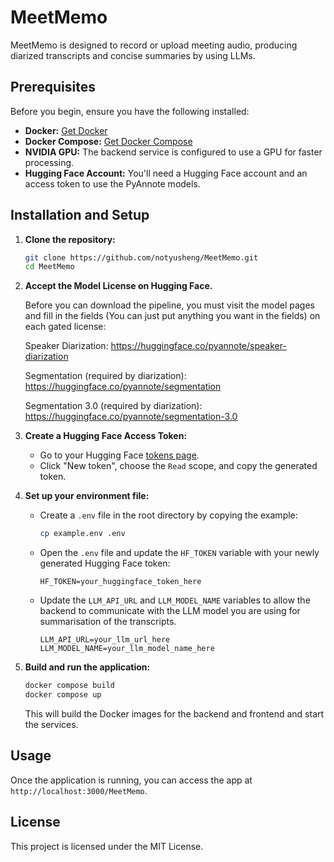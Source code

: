 # MeetMemo

MeetMemo is designed to record or upload meeting audio, producing diarized transcripts and concise summaries by using LLMs.
## Prerequisites

Before you begin, ensure you have the following installed:

- **Docker:** [Get Docker](https://docs.docker.com/get-docker/)
- **Docker Compose:** [Get Docker Compose](https://docs.docker.com/compose/install/)
- **NVIDIA GPU:** The backend service is configured to use a GPU for faster processing.
- **Hugging Face Account:** You'll need a Hugging Face account and an access token to use the PyAnnote models.

## Installation and Setup

1.  **Clone the repository:**

    ```bash
    git clone https://github.com/notyusheng/MeetMemo.git
    cd MeetMemo
    ```

2.  **Accept the Model License on Hugging Face.**

    Before you can download the pipeline, you must visit the model pages and fill in the fields (You can just put anything you want in the fields) on each gated license:

    Speaker Diarization: https://huggingface.co/pyannote/speaker-diarization

    Segmentation (required by diarization): https://huggingface.co/pyannote/segmentation

    Segmentation 3.0 (required by diarization): https://huggingface.co/pyannote/segmentation-3.0

3.  **Create a Hugging Face Access Token:**

    - Go to your Hugging Face [tokens page](https://huggingface.co/settings/tokens).
    - Click "New token", choose the `Read` scope, and copy the generated token.

4.  **Set up your environment file:**

    - Create a `.env` file in the root directory by copying the example:

      ```bash
      cp example.env .env
      ```

    - Open the `.env` file and update the `HF_TOKEN` variable with your newly generated Hugging Face token:

      ```env
      HF_TOKEN=your_huggingface_token_here
      ```
    - Update the `LLM_API_URL` and `LLM_MODEL_NAME` variables to allow the backend to communicate with the LLM model you are using for summarisation of the transcripts.
        ```env
        LLM_API_URL=your_llm_url_here
        LLM_MODEL_NAME=your_llm_model_name_here
        ```

5.  **Build and run the application:**

    ```bash
    docker compose build
    docker compose up
    ```

    This will build the Docker images for the backend and frontend and start the services.

## Usage

Once the application is running, you can access the app at `http://localhost:3000/MeetMemo`. 

## License

This project is licensed under the MIT License.